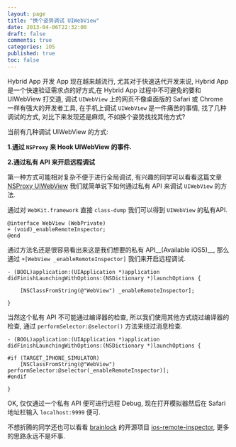 ```yaml
---
layout: page
title: "换个姿势调试 UIWebView"
date: 2013-04-06T22:32:00
draft: false
comments: true
categories: iOS
published: true
toc: false
---
```


Hybrid App 开发 App 现在越来越流行, 尤其对于快速迭代开发来说, Hybrid App 是一个快速验证需求点的好方式,在 Hybrid App 过程中不可避免的要和 UIWebView 打交道, 调试 `UIWebView` 上的网页不像桌面版的 Safari 或 Chrome 一样有强大的开发者工具, 在手机上调试 `UIWebView` 是一件痛苦的事情, 找了几种调试的方式, 对比下来发现还是麻烦, 不如换个姿势找找其他方式?

当前有几种调试 UIWebView 的方式:

__1.通过 `NSProxy` 来 Hook UIWebView 的事件.__

__2.通过私有 API 来开启远程调试__

第一种方式可能相对复杂不便于进行全局调试, 有兴趣的同学可以看看这篇文章 [NSProxy UIWebView][NSProxy UIWebView] 我们就简单说下如何通过私有 API 来调试 `UIWebView` 的方法.
<!-- more -->
通过对 `WebKit.framework` 直接 `class-dump` 我们可以得到 `UIWebView` 的私有API.

``` objc
@interface WebView (WebPrivate)
+ (void)_enableRemoteInspector;
@end
```
通过方法名还是很容易看出来这是我们想要的私有 API__(Available iOS5)__, 那么通过 `+[WebView _enableRemoteInspector]` 我们来开启远程调试.

``` objc
- (BOOL)application:(UIApplication *)application didFinishLaunchingWithOptions:(NSDictionary *)launchOptions {

    [NSClassFromString(@"WebView") _enableRemoteInspector];

}
```

当然这个私有 API 不可能通过编译器的检查, 所以我们使用其他方式绕过编译器的检查, 通过 `performSelector:@selector()` 方法来绕过消息检查.

``` objc
- (BOOL)application:(UIApplication *)application didFinishLaunchingWithOptions:(NSDictionary *)launchOptions {

#if (TARGET_IPHONE_SIMULATOR)
    [NSClassFromString(@"WebView") performSelector:@selector(_enableRemoteInspector)];
#endif

}
```

OK, 仅仅通过一个私有 API 便可进行远程 Debug, 现在打开模拟器然后在 Safari 地址栏输入 `localhost:9999` 便可.

不想折腾的同学还也可以看看 [brainlock][brainlock] 的开源项目 [ios-remote-inspector][ios-remote-inspector], 更多的思路永远不是坏事.


[NSProxy UIWebView]:http://blog.fenrir-inc.com/jp/2013/11/nsproxy.html
[brainlock]:https://github.com/brainlock
[ios-remote-inspector]: https://github.com/brainlock/ios-remote-inspector
